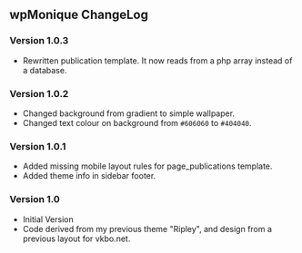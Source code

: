## wpMonique ChangeLog

### Version 1.0.3

* Rewritten publication template. It now reads from a php array instead of a database.

### Version 1.0.2

* Changed background from gradient to simple wallpaper.
* Changed text colour on background from `#606060` to `#404040`.

### Version 1.0.1

* Added missing mobile layout rules for page_publications template.
* Added theme info in sidebar footer.

### Version 1.0

* Initial Version
* Code derived from my previous theme "Ripley", and design from a previous layout for vkbo.net.
